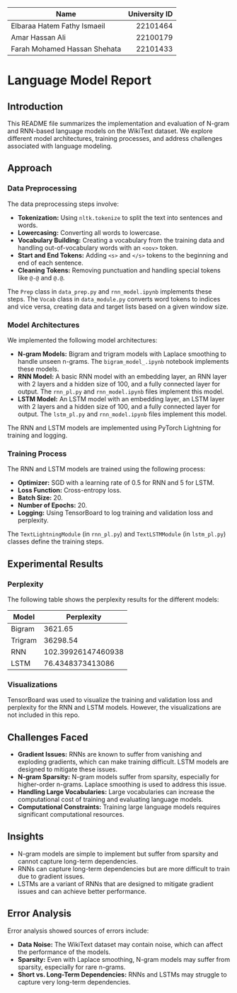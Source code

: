| Name                         | University ID |
| ---------------------------- | ------------: |
| Elbaraa Hatem Fathy Ismaeil  |      22101464 |
| Amar Hassan Ali              |      22100179 |
| Farah Mohamed Hassan Shehata |      22101433 |


# Language Model Report

## Introduction

This README file summarizes the implementation and evaluation of N-gram and RNN-based language models on the WikiText dataset. We explore different model architectures, training processes, and address challenges associated with language modeling.

## Approach

### Data Preprocessing

The data preprocessing steps involve:

*   **Tokenization:** Using `nltk.tokenize` to split the text into sentences and words.
*   **Lowercasing:** Converting all words to lowercase.
*   **Vocabulary Building:** Creating a vocabulary from the training data and handling out-of-vocabulary words with an `<oov>` token.
*   **Start and End Tokens:** Adding `<s>` and `</s>` tokens to the beginning and end of each sentence.
*   **Cleaning Tokens:** Removing punctuation and handling special tokens like `@-@` and `@.@`.

The `Prep` class in `data_prep.py` and `rnn_model.ipynb` implements these steps. The `Vocab` class in `data_module.py` converts word tokens to indices and vice versa, creating data and target lists based on a given window size.

### Model Architectures

We implemented the following model architectures:

*   **N-gram Models:** Bigram and trigram models with Laplace smoothing to handle unseen n-grams. The `bigram_model_.ipynb` notebook implements these models.
*   **RNN Model:** A basic RNN model with an embedding layer, an RNN layer with 2 layers and a hidden size of 100, and a fully connected layer for output. The `rnn_pl.py` and `rnn_model.ipynb` files implement this model.
*   **LSTM Model:** An LSTM model with an embedding layer, an LSTM layer with 2 layers and a hidden size of 100, and a fully connected layer for output. The `lstm_pl.py` and `rnn_model.ipynb` files implement this model.

The RNN and LSTM models are implemented using PyTorch Lightning for training and logging.

### Training Process

The RNN and LSTM models are trained using the following process:

*   **Optimizer:** SGD with a learning rate of 0.5 for RNN and 5 for LSTM.
*   **Loss Function:** Cross-entropy loss.
*   **Batch Size:** 20.
*   **Number of Epochs:** 20.
*   **Logging:** Using TensorBoard to log training and validation loss and perplexity.

The `TextLightningModule` (in `rnn_pl.py`) and `TextLSTMModule` (in `lstm_pl.py`) classes define the training steps.

## Experimental Results

### Perplexity

The following table shows the perplexity results for the different models:

| Model          | Perplexity |
| -------------- | ---------- |
| Bigram         | 3621.65    |
| Trigram        | 36298.54   |
| RNN  | 102.39926147460938   |
| LSTM  | 76.4348373413086    |



### Visualizations

TensorBoard was used to visualize the training and validation loss and perplexity for the RNN and LSTM models. However, the visualizations are not included in this repo.

## Challenges Faced

*   **Gradient Issues:** RNNs are known to suffer from vanishing and exploding gradients, which can make training difficult. LSTM models are designed to mitigate these issues.
*   **N-gram Sparsity:** N-gram models suffer from sparsity, especially for higher-order n-grams. Laplace smoothing is used to address this issue.
*   **Handling Large Vocabularies:** Large vocabularies can increase the computational cost of training and evaluating language models.
*   **Computational Constraints:** Training large language models requires significant computational resources.

## Insights

*   N-gram models are simple to implement but suffer from sparsity and cannot capture long-term dependencies.
*   RNNs can capture long-term dependencies but are more difficult to train due to gradient issues.
*   LSTMs are a variant of RNNs that are designed to mitigate gradient issues and can achieve better performance.

## Error Analysis

Error analysis showed sources of errors include:

*   **Data Noise:** The WikiText dataset may contain noise, which can affect the performance of the models.
*   **Sparsity:** Even with Laplace smoothing, N-gram models may suffer from sparsity, especially for rare n-grams.
*   **Short vs. Long-Term Dependencies:** RNNs and LSTMs may struggle to capture very long-term dependencies.
